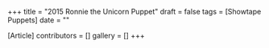 +++
title = "2015 Ronnie the Unicorn Puppet"
draft = false
tags = [Showtape Puppets]
date = ""

[Article]
contributors = []
gallery = []
+++